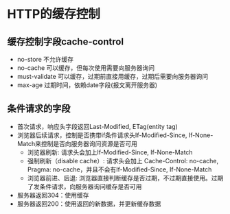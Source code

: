 # HTTP的缓存控制

## 缓存控制字段cache-control

- no-store 不允许缓存
- no-cache 可以缓存，但每次使用需要向服务器询问
- must-validate 可以缓存，过期前直接用缓存，过期后需要向服务器询问
- max-age 过期时间，依赖date字段(报文离开服务器)

## 条件请求的字段

- 首次请求，响应头字段返回Last-Modified, ETag(entity tag)
- 浏览器后续请求，控制是否携带if条件请求头If-Modified-Since, If-None-Match来控制是否向服务器询问资源是否可用
  - 浏览器刷新: 请求头会加上If-Modified-Since, If-None-Match
  - 强制刷新（disable cache）: 请求头会加上 Cache-Control: no-cache, Pragma: no-cache，并且不会有If-Modified-Since, If-None-Match
  - 浏览器前进、后退: 浏览器直接判断缓存是否过期，不过期直接使用。过期了发条件请求，向服务器询问缓存是否可用
- 服务器返回304：使用缓存
- 服务器返回200：使用返回的新数据，并更新缓存数据
